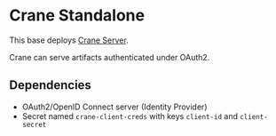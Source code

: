 # Crane Standalone

This base deploys [Crane Server](https://crane.rdepot.io).

Crane can serve artifacts authenticated under OAuth2.

## Dependencies

* OAuth2/OpenID Connect server (Identity Provider)
* Secret named `crane-client-creds` with keys `client-id` and `client-secret`

